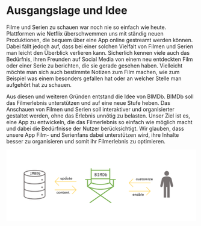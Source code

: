 # Ausgangslage und Idee

Filme und Serien zu schauen war noch nie so einfach wie heute. Plattformen wie Netflix überschwemmen uns mit ständig neuen Produktionen, die bequem über eine App online gestreamt werden können. Dabei fällt jedoch auf, dass bei einer solchen Vielfalt von Filmen und Serien man leicht den Überblick verlieren kann. Sicherlich kennen viele auch das Bedürfnis, ihren Freunden auf Social Media von einem neu entdeckten Film oder einer Serie zu berichten, die sie gerade gesehen haben. Vielleicht möchte man sich auch bestimmte Notizen zum Film machen, wie zum Beispiel was einem besonders gefallen hat oder an welcher Stelle man aufgehört hat zu schauen.

Aus diesen und weiteren Gründen entstand die Idee von BIMDb. BIMDb soll das Filmerlebnis unterstützen und auf eine neue Stufe heben. Das Anschauen von Filmen und Serien soll interaktiver und organisierter gestaltet werden, ohne das Erlebnis unnötig zu belasten. Unser Ziel ist es, eine App zu entwickeln, die das Filmerlebnis so einfach wie möglich macht und dabei die Bedürfnisse der Nutzer berücksichtigt. Wir glauben, dass unsere App Film- und Serienfans dabei unterstützen wird, ihre Inhalte besser zu organisieren und somit ihr Filmerlebnis zu optimieren.

![Overview](../assets/img/BIMDB_Overview.png)
